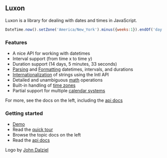 ## Luxon

Luxon is a library for dealing with dates and times in JavaScript.

```js
DateTime.now().setZone('America/New_York').minus({weeks:1}).endOf('day').toISO();
```

### Features

 * A nice API for working with datetimes
 * Interval support (from time x to time y)
 * Duration support (14 days, 5 minutes, 33 seconds)
 * [Parsing](parsing.md) and [Formatting](formatting.md) datetimes, intervals, and durations
 * [Internationalization](intl.md) of strings using the Intl API
 * Detailed and unambiguous [math](math.md) operations
 * Built-in handling of [time zones](zones.md)
 * Partial support for multiple [calendar systems](calendars.md)
 
 For more, see the docs on the left, including the  [api docs](api-docs/index.html ':ignore')
 
### Getting started
 
  * [Demo](../demo/global.html ':ignore')
  * Read the [quick tour](tour.md)
  * Browse the topic docs on the left
  * Read the [api docs](api-docs/index.html ':ignore')

Logo by [John Dalziel](https://github.com/crashposition)